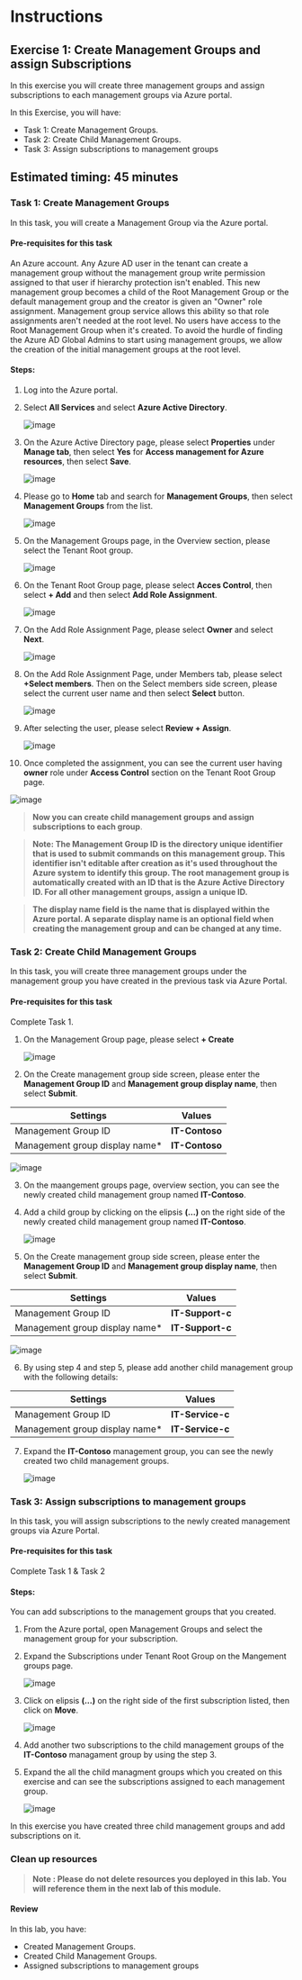 # Instructions

## Exercise 1: Create Management Groups and assign Subscriptions

In this exercise you will create three management groups and assign subscriptions to each management groups via Azure portal.

In this Exercise, you will have:

+ Task 1: Create Management Groups.
+ Task 2: Create Child Management Groups.
+ Task 3: Assign subscriptions to management groups

## Estimated timing: 45 minutes

### Task 1: Create Management Groups

In this task, you will create a Management Group via the Azure portal.

#### Pre-requisites for this task

An Azure account. Any Azure AD user in the tenant can create a management group without the management group write permission assigned to that user if hierarchy protection isn't enabled. This new management group becomes a child of the Root Management Group or the default management group and the creator is given an "Owner" role assignment. Management group service allows this ability so that role assignments aren't needed at the root level. No users have access to the Root Management Group when it's created. To avoid the hurdle of finding the Azure AD Global Admins to start using management groups, we allow the creation of the initial management groups at the root level.

#### Steps:

1. Log into the Azure portal.

2. Select **All Services** and select **Azure Active Directory**.

   ![image](../media/man1a.png)

3. On the Azure Active Directory page, please select **Properties** under **Manage tab**, then select **Yes** for **Access management for Azure resources**, then select **Save**. 

   ![image](../media/man2a.png)

4. Please go to **Home** tab and search for **Management Groups**, then select **Management Groups** from the list.

   ![image](../media/man3.png)

5. On the Management Groups page, in the Overview section, please select the Tenant Root group.

   ![image](../media/man4.png)

6. On the Tenant Root Group page, please select **Acces Control**, then select **+ Add** and then select **Add Role Assignment**.

   ![image](../media/man5.png)

7. On the Add Role Assignment Page, please select **Owner** and select **Next**.

   ![image](../media/man6.png)

8. On the Add Role Assignment Page, under Members tab, please select **+Select members**. Then on the Select members side screen, please select the current user name and then select **Select** button.

   ![image](../media/man7.png)

9. After selecting the user, please select **Review + Assign**.

   ![image](../media/man8.png)

10. Once completed the assignment, you can see the current user having **owner** role under **Access Control** section on the Tenant Root Group page. 

   ![image](../media/man9a.png)

>**Now you can create child management groups and assign subscriptions to each group**.

>**Note: The Management Group ID is the directory unique identifier that is used to submit commands on this management group. This identifier isn't editable after creation as it's used throughout the Azure system to identify this group. The root management group is automatically created with an ID that is the Azure Active Directory ID. For all other management groups, assign a unique ID.**

>**The display name field is the name that is displayed within the Azure portal. A separate display name is an optional field when creating the management group and can be changed at any time.**


### Task 2: Create Child Management Groups

In this task, you will create three management groups under the management group you have created in the previous task via Azure Portal.

#### Pre-requisites for this task

Complete Task 1.

1. On the Management Group page, please select **+ Create**

   ![image](../media/man10.png)

2. On the Create management group side screen, please enter the **Management Group ID** and **Management group display name**, then select **Submit**.

  | Settings | Values |
  |  -- | -- |
  | Management Group ID | **IT-Contoso** |
  | Management group display name* | **IT-Contoso** |

   ![image](../media/man11.png)

3. On the maangement groups page, overview section, you can see the newly created child management group named **IT-Contoso**.

4. Add a child group by clicking on the elipsis **(...)** on the right side of the newly created child management group named **IT-Contoso**.

   ![image](../media/man12.png)

5. On the Create management group side screen, please enter the **Management Group ID** and **Management group display name**, then select **Submit**.

  | Settings | Values |
  |  -- | -- |
  | Management Group ID | **IT-Support-c** |
  | Management group display name* | **IT-Support-c** |

   ![image](../media/man13.png)

6. By using step 4 and step 5, please add another child management group with the following details:

  | Settings | Values |
  |  -- | -- |
  | Management Group ID | **IT-Service-c** |
  | Management group display name* | **IT-Service-c** |

7. Expand the **IT-Contoso** management group, you can see the newly created two child management groups.

   ![image](../media/man14.png)

### Task 3: Assign subscriptions to management groups

In this task, you will assign subscriptions to the newly created management groups via Azure Portal.

#### Pre-requisites for this task

Complete Task 1 & Task 2

#### Steps:

You can add subscriptions to the management groups that you created.

1. From the Azure portal, open Management Groups and select the management group for your subscription.

2. Expand the Subscriptions under Tenant Root Group on the Mangement groups page.

   ![image](../media/man15.png)

3. Click on elipsis **(...)** on the right side of the first subscription listed, then click on **Move**.

   ![image](../media/man16.png)

4. Add another two subscriptions to the child management groups of the **IT-Contoso** managament group by using the step 3.

5. Expand the all the child managment groups which you created on this exercise and can see the subscriptions assigned to each management group.

   ![image](../media/man17.png)

In this exercise you have created three child management groups and add subscriptions on it.

### Clean up resources

>**Note : Please do not delete resources you deployed in this lab. You will reference them in the next lab of this module.**

#### Review

In this lab, you have:

- Created Management Groups.
- Created Child Management Groups.
- Assigned subscriptions to management groups

